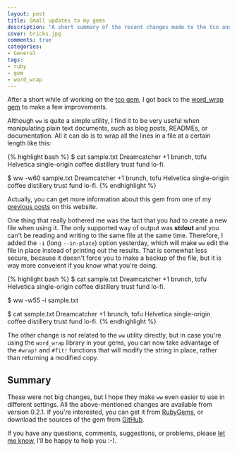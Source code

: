 ```yaml
---
layout: post
title: Small updates to my gems
description: "A short summary of the recent changes made to the tco and word_wrap gems."
cover: bricks.jpg
comments: true
categories:
- General
tags:
- ruby
- gem
- word_wrap
---
```


After a short while of working on the [tco
gem](https://github.com/pazdera/tco), I got back to the [word_wrap
gem](https://github.com/pazdera/word_wrap) to make a few improvements.

Although `ww` is quite a simple utility, I find it to be very useful when
manipulating plain text documents, such as blog posts, READMEs, or
documentation. All it can do is to wrap all the lines in a file at a certain
length like this:

{% highlight bash %}
$ cat sample.txt
Dreamcatcher +1 brunch, tofu Helvetica single-origin coffee
distillery trust fund lo-fi.

$ ww -w60 sample.txt
Dreamcatcher +1 brunch, tofu Helvetica single-origin
coffee
distillery trust fund lo-fi.
{% endhighlight %}

Actually, you can get more information about this gem from one of my [previous
posts](http://linuxwell.com/2014/01/25/word-wrap-in-ruby/) on this website.

One thing that really bothered me was the fact that you had to create a new
file when using it. The only supported way of output was **stdout** and you
can't be reading and writing to the same file at the same time. Therefore, I
added the `-i` (long `--in-place`) option yesterday, which will make `ww` edit
the file in place instead of printing out the results. That is somewhat less
secure, because it doesn't force you to make a backup of the file, but it
is way more conveient if you know what you're doing.

{% highlight bash %}
$ cat sample.txt
Dreamcatcher +1 brunch, tofu Helvetica single-origin coffee
distillery trust fund lo-fi.

$ ww -w55 -i sample.txt

$ cat sample.txt
Dreamcatcher +1 brunch, tofu Helvetica single-origin
coffee
distillery trust fund lo-fi.
{% endhighlight %}

The other change is not related to the `ww` utility directly, but in case
you're using the `word_wrap` library in your gems, you can now take advantage of
the `#wrap!` and `#fit!` functions that will modify the string in place, rather
than returning a modified copy.

## Summary
These were not big changes, but I hope they make `ww` even easier to use in
different settings. All the above-mentioned changes are available from version
0.2.1. If you're interested, you can get it from
[RubyGems](http://rubygems.org/gems/word_wrap), or download the sources of the
gem from [GitHub](https://github.com/pazdera/word_wrap).

If you have any questions, comments, suggestions, or problems, please [let me
know](https://twitter.com/radekpazdera), I’ll be happy to help you :-).
